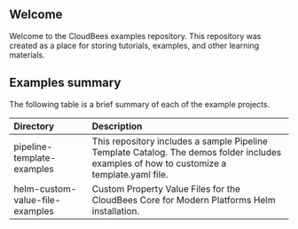 ## Welcome
Welcome to the CloudBees examples repository. This repository was created as a place for storing tutorials, examples, and other learning materials. 

## Examples summary
The following table is a brief summary of each of the example projects. 

|Directory|Description  |
|:---|:-|
|pipeline-template-examples|This repository includes a sample Pipeline Template Catalog. The demos folder includes examples of how to customize a template.yaml file.  |
|helm-custom-value-file-examples|Custom Property Value Files for the CloudBees Core for Modern Platforms Helm installation.|

